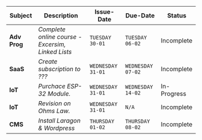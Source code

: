 | **Subject** | **Description** | **Issue-Date** | **Due-Date** | **Status** |
|---------|-------------|------------|---------|--------|
| __Adv Prog__ | *Complete online course - Excersim, Linked Lists* |`TUESDAY 30-01` | `TUESDAY 06-02` | Incomplete |
| __SaaS__ | *Create subscription to ???* | `WEDNESDAY 31-01` | `WEDNESDAY 07-02` | Incomplete |
| __IoT__     | *Purchace ESP-32 Module.* | `WEDNESDAY 31-01` | `WEDNESDAY 14-02` | In-Progress |
| __IoT__     | *Revision on Ohms Law.* | `WEDNESDAY 31-01` | `N/A` | Incomplete |
| __CMS__ | *Install Laragon & Wordpress* | `THURSDAY 01-02` | `THURSDAY 08-02` | Incomplete |